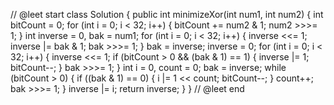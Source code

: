 // @leet start
class Solution {
  public int minimizeXor(int num1, int num2) {
    int bitCount = 0;
    for (int i = 0; i < 32; i++) {
      bitCount += num2 & 1;
      num2 >>>= 1;
    }
    int inverse = 0, bak = num1;
    for (int i = 0; i < 32; i++) {
      inverse <<= 1;
      inverse |= bak & 1;
      bak >>>= 1;
    }
    bak = inverse;
    inverse = 0;
    for (int i = 0; i < 32; i++) {
      inverse <<= 1;
      if (bitCount > 0 && (bak & 1) == 1) {
        inverse |= 1;
        bitCount--;
      }
      bak >>>= 1;
    }
    int i = 0, count = 0;
    bak = inverse;
    while (bitCount > 0) {
      if ((bak & 1) == 0) {
        i |= 1 << count;
        bitCount--;
      }
      count++;
      bak >>>= 1;
    }
    inverse |= i;
    return inverse;
  }
}
// @leet end
